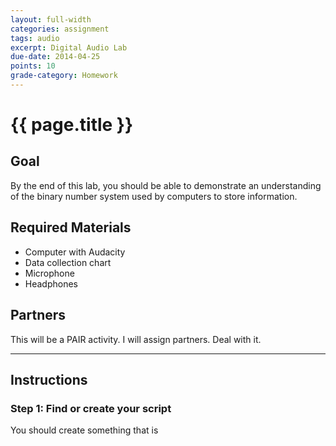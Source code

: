 ```yaml
---
layout: full-width
categories: assignment
tags: audio
excerpt: Digital Audio Lab
due-date: 2014-04-25
points: 10
grade-category: Homework
---
```

# {{ page.title }} #

## Goal ##

By the end of this lab, you should be able to demonstrate an understanding of the binary number system used by computers to store information.


## Required Materials ##

- Computer with Audacity
- Data collection chart
- Microphone
- Headphones

## Partners ##

This will be a PAIR activity.  I will assign partners.  Deal with it.

---


## Instructions ##


### Step 1:  Find or create your script ###

You should create something that is

